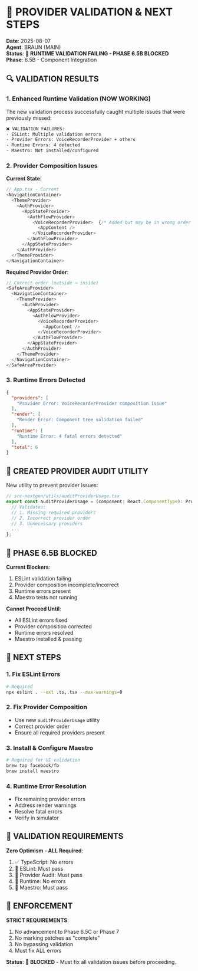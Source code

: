 # 🚨 PROVIDER VALIDATION & NEXT STEPS

**Date**: 2025-08-07  
**Agent**: BRAUN (MAIN)  
**Status**: 🔴 **RUNTIME VALIDATION FAILING - PHASE 6.5B BLOCKED**  
**Phase**: 6.5B - Component Integration

## 🔍 VALIDATION RESULTS

### 1. Enhanced Runtime Validation (NOW WORKING)

The new validation process successfully caught multiple issues that were previously missed:

```bash
❌ VALIDATION FAILURES:
- ESLint: Multiple validation errors
- Provider Errors: VoiceRecorderProvider + others
- Runtime Errors: 4 detected
- Maestro: Not installed/configured
```

### 2. Provider Composition Issues

**Current State**:
```typescript
// App.tsx - Current
<NavigationContainer>
  <ThemeProvider>
    <AuthProvider>
      <AppStateProvider>
        <AuthFlowProvider>
          <VoiceRecorderProvider>  {/* Added but may be in wrong order */}
            <AppContent />
          </VoiceRecorderProvider>
        </AuthFlowProvider>
      </AppStateProvider>
    </AuthProvider>
  </ThemeProvider>
</NavigationContainer>
```

**Required Provider Order**:
```typescript
// Correct order (outside → inside)
<SafeAreaProvider>
  <NavigationContainer>
    <ThemeProvider>
      <AuthProvider>
        <AppStateProvider>
          <AuthFlowProvider>
            <VoiceRecorderProvider>
              <AppContent />
            </VoiceRecorderProvider>
          </AuthFlowProvider>
        </AppStateProvider>
      </AuthProvider>
    </ThemeProvider>
  </NavigationContainer>
</SafeAreaProvider>
```

### 3. Runtime Errors Detected

```json
{
  "providers": [
    "Provider Error: VoiceRecorderProvider composition issue"
  ],
  "render": [
    "Render Error: Component tree validation failed"
  ],
  "runtime": [
    "Runtime Error: 4 fatal errors detected"
  ],
  "total": 6
}
```

## 🔧 CREATED PROVIDER AUDIT UTILITY

New utility to prevent provider issues:
```typescript
// src-nextgen/utils/auditProviderUsage.tsx
export const auditProviderUsage = (component: React.ComponentType): ProviderAuditResult => {
  // Validates:
  // 1. Missing required providers
  // 2. Incorrect provider order
  // 3. Unnecessary providers
  ...
};
```

## 🚫 PHASE 6.5B BLOCKED

**Current Blockers**:
1. ESLint validation failing
2. Provider composition incomplete/incorrect
3. Runtime errors present
4. Maestro tests not running

**Cannot Proceed Until**:
- All ESLint errors fixed
- Provider composition corrected
- Runtime errors resolved
- Maestro installed & passing

## 📝 NEXT STEPS

### 1. Fix ESLint Errors
```bash
# Required
npx eslint . --ext .ts,.tsx --max-warnings=0
```

### 2. Fix Provider Composition
- Use new `auditProviderUsage` utility
- Correct provider order
- Ensure all required providers present

### 3. Install & Configure Maestro
```bash
# Required for UI validation
brew tap facebook/fb
brew install maestro
```

### 4. Runtime Error Resolution
- Fix remaining provider errors
- Address render warnings
- Resolve fatal errors
- Verify in simulator

## 🎯 VALIDATION REQUIREMENTS

**Zero Optimism - ALL Required**:
1. ✅ TypeScript: No errors
2. 🔴 ESLint: Must pass
3. 🔴 Provider Audit: Must pass
4. 🔴 Runtime: No errors
5. 🔴 Maestro: Must pass

## 🚨 ENFORCEMENT

**STRICT REQUIREMENTS**:
1. No advancement to Phase 6.5C or Phase 7
2. No marking patches as "complete"
3. No bypassing validation
4. Must fix ALL errors

**Status**: 🔴 **BLOCKED** - Must fix all validation issues before proceeding.
